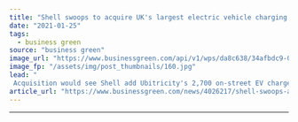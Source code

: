 ```yaml
---
title: "Shell swoops to acquire UK's largest electric vehicle charging network Ubitricity"
date: "2021-01-25"
tags: 
  - business green
source: "business green"
image_url: "https://www.businessgreen.com/api/v1/wps/da8c638/34afbdc9-0a65-468e-9cac-39c6bebb1abc/13/45A9522-LR-ubi-185x114.jpg"
image_fp: "/assets/img/post_thumbnails/160.jpg"
lead: "
 Acquisition would see Shell add Ubitricity's 2,700 on-street EV charge points in the UK to its broader network of forecourt and motorway service station charging infrastructure ..."
article_url: "https://www.businessgreen.com/news/4026217/shell-swoops-acquire-uk-largest-electric-vehicle-charging-network-ubitricity"
---
```


---
